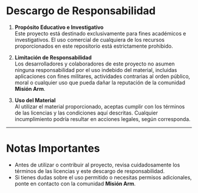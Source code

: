 # Descargo de Responsabilidad

1. **Propósito Educativo e Investigativo**  
   Este proyecto está destinado exclusivamente para fines académicos e investigativos. El uso comercial de cualquiera de los recursos proporcionados en este repositorio está estrictamente prohibido.

2. **Limitación de Responsabilidad**  
   Los desarrolladores y colaboradores de este proyecto no asumen ninguna responsabilidad por el uso indebido del material, incluidas aplicaciones con fines militares, actividades contrarias al orden público, moral o cualquier uso que pueda dañar la reputación de la comunidad **Misión Arm**.

3. **Uso del Material**  
   Al utilizar el material proporcionado, aceptas cumplir con los términos de las licencias y las condiciones aquí descritas. Cualquier incumplimiento podría resultar en acciones legales, según corresponda.

---

# Notas Importantes
- Antes de utilizar o contribuir al proyecto, revisa cuidadosamente los términos de las licencias y este descargo de responsabilidad.
- Si tienes dudas sobre el uso permitido o necesitas permisos adicionales, ponte en contacto con la comunidad **Misión Arm**.
